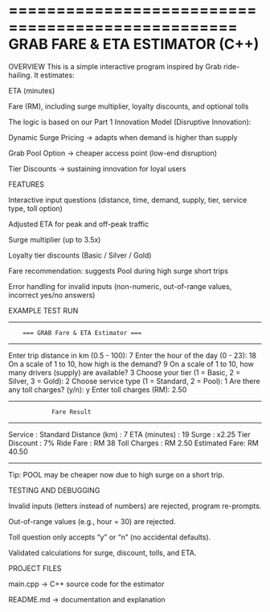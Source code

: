 ==================================================
GRAB FARE & ETA ESTIMATOR (C++)
==================================================

OVERVIEW
This is a simple interactive program inspired by Grab ride-hailing. It estimates:

ETA (minutes)

Fare (RM), including surge multiplier, loyalty discounts, and optional tolls

The logic is based on our Part 1 Innovation Model (Disruptive Innovation):

Dynamic Surge Pricing → adapts when demand is higher than supply

Grab Pool Option → cheaper access point (low-end disruption)

Tier Discounts → sustaining innovation for loyal users

FEATURES

Interactive input questions (distance, time, demand, supply, tier, service type, toll option)

Adjusted ETA for peak and off-peak traffic

Surge multiplier (up to 3.5x)

Loyalty tier discounts (Basic / Silver / Gold)

Fare recommendation: suggests Pool during high surge short trips

Error handling for invalid inputs (non-numeric, out-of-range values, incorrect yes/no answers)

EXAMPLE TEST RUN

**********************************************
        === GRAB Fare & ETA Estimator ===
**********************************************

Enter trip distance in km (0.5 - 100): 7
Enter the hour of the day (0 - 23): 18
On a scale of 1 to 10, how high is the demand? 9
On a scale of 1 to 10, how many drivers (supply) are available? 3
Choose your tier (1 = Basic, 2 = Silver, 3 = Gold): 2
Choose service type (1 = Standard, 2 = Pool): 1
Are there any toll charges? (y/n): y
Enter toll charges (RM): 2.50

**********************************************
                Fare Result
**********************************************
Service       : Standard
Distance (km) : 7
ETA (minutes) : 19
Surge         : x2.25
Tier Discount : 7%
Ride Fare     : RM 38
Toll Charges  : RM 2.50
Estimated Fare: RM 40.50
**********************************************

Tip: POOL may be cheaper now due to high surge on a short trip.


TESTING AND DEBUGGING

Invalid inputs (letters instead of numbers) are rejected, program re-prompts.

Out-of-range values (e.g., hour = 30) are rejected.

Toll question only accepts “y” or “n” (no accidental defaults).

Validated calculations for surge, discount, tolls, and ETA.

PROJECT FILES

main.cpp → C++ source code for the estimator

README.md → documentation and explanation
